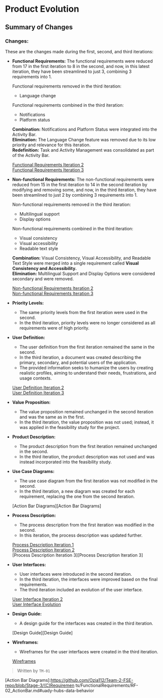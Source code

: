 # Product Evolution  
## Summary of Changes  

### Changes:  
These are the changes made during the first, second, and third iterations:  

- **Functional Requirements:** The functional requirements were reduced from 17 in the first iteration to 8 in the second, and now, in this latest iteration, they have been streamlined to just 3, combining 3 requirements into 1.  

  Functional requirements removed in the third iteration:  
  - Language change  

  Functional requirements combined in the third iteration:  
  - Notifications  
  - Platform status  

  **Combination:** Notifications and Platform Status were integrated into the Activity Bar.  
  **Elimination:** The Language Change feature was removed due to its low priority and relevance for this iteration.  
  **Redefinition:** Task and Activity Management was consolidated as part of the Activity Bar.  

  [Functional Requirements Iteration 2][Functional Requirements Iteration 2]  
  [Functional Requirements Iteration 3][Functional Requirements Iteration 3]  

- **Non-functional Requirements:** The non-functional requirements were reduced from 15 in the first iteration to 14 in the second iteration by modifying and removing some, and now, in the third iteration, they have been streamlined to just 2 by combining 3 requirements into 1.  

  Non-functional requirements removed in the third iteration:  
  - Multilingual support  
  - Display options  

  Non-functional requirements combined in the third iteration:  
  - Visual consistency  
  - Visual accessibility  
  - Readable text style  

  **Combination:** Visual Consistency, Visual Accessibility, and Readable Text Style were merged into a single requirement called **Visual Consistency and Accessibility.**  
  **Elimination:** Multilingual Support and Display Options were considered secondary and were removed.  

  [Non-functional Requirements Iteration 2][Non-functional Requirements Iteration 2]  
  [Non-functional Requirements Iteration 3][Non-functional Requirements Iteration 3]  

- **Priority Levels:**  
  - The same priority levels from the first iteration were used in the second.  
  - In the third iteration, priority levels were no longer considered as all requirements were of high priority.  

- **User Definition:**  
  - The user definition from the first iteration remained the same in the second.  
  - In the third iteration, a document was created describing the primary, secondary, and potential users of the application.  
  - The provided information seeks to humanize the users by creating realistic profiles, aiming to understand their needs, frustrations, and usage contexts.  

  [User Definition Iteration 2][User Definition Iteration 2]  
  [User Definition Iteration 3][User Definition Iteration 3]  

- **Value Proposition:**  
  - The value proposition remained unchanged in the second iteration and was the same as in the first.  
  - In the third iteration, the value proposition was not used; instead, it was applied in the feasibility study for the project.  

- **Product Description:**  
  - The product description from the first iteration remained unchanged in the second.  
  - In the third iteration, the product description was not used and was instead incorporated into the feasibility study.  

- **Use Case Diagrams:**  
  - The use case diagram from the first iteration was not modified in the second.  
  - In the third iteration, a new diagram was created for each requirement, replacing the one from the second iteration.  

  [Action Bar Diagrams][Action Bar Diagrams]  

- **Process Description:**  
  - The process description from the first iteration was modified in the second.  
  - In this iteration, the process description was updated further.  

  [Process Description Iteration 1][Process Description Iteration 1]  
  [Process Description Iteration 2][Process Description Iteration 2]  
  [Process Description Iteration 3][Process Description Iteration 3]  

- **User Interfaces:**  
  - User interfaces were introduced in the second iteration.  
  - In the third iteration, the interfaces were improved based on the final requirements.  
  - The third iteration included an evolution of the user interface.  

  [User Interface Iteration 2][User Interface Iteration 2]  
  [User Interface Evolution][User Interface Evolution]  

- **Design Guide:**  
  - A design guide for the interfaces was created in the third iteration.  

  [Design Guide][Design Guide]  

- **Wireframes:**  
  - Wireframes for the user interfaces were created in the third iteration.  

  [Wireframes][Wireframes]  

>Written by `TM-01`


[Functional Requirements Iteration 2]:https://github.com/Ozia112/Team-2-FSE-repo/blob/FIS-Project-Stage-2/(C)Requirements/FunctionalRequirements.md

[Functional Requirements Iteration 3]:https://github.com/Ozia112/Team-2-FSE-repo/blob/Stage-3/(C)Requirements/FunctionalRequirements

[Non-functional Requirements Iteration 2]:https://github.com/Ozia112/Team-2-FSE-repo/blob/FIS-Project-Stage-2/(C)Requirements/NonFunctionalRequirements.md

[Non-functional Requirements Iteration 3]:https://github.com/Ozia112/Team-2-FSE-repo/blob/Stage-3/(C)Requirements/NonFunctionalRequirements.md
  
[User Definition Iteration 2]:https://github.com/Ozia112/Team-2-FSE-repo/blob/FIS-Project-Stage-2/(B)Product/DefinitionOfUsersClients.md
  
[User Definition Iteration 3]:https://github.com/Ozia112/Team-2-FSE-repo/blob/Stage-3/(B)Product/UsersDefinition.md
  
[Action Bar Diagrams]:https://github.com/Ozia112/Team-2-FSE-repo/blob/Stage-3/(C)Requiremen ts/FunctionalRequirements/RF-02_ActionBar.md#uady-hubs-data-behavior
  
[Process Description Iteration 1]:https://github.com/Ozia112/Team-2-FSE-repo/blob/FIS-Project-Stage-1/D_task/Process%20description.md
  
[Process Description Iteration 2]:https://github.com/Ozia112/Team-2-FSE-repo/blob/FIS-Project-Stage-2/(D)Process/Process%20description.md
  
[User Interface Iteration 2]:https://github.com/Ozia112/Team-2-FSE-repo/blob/FIS-Project-Stage-2/(G)Design/InterfaceSketch.md
  
[User Interface Evolution]:https://github.com/Ozia112/Team-2-FSE-repo/blob/Stage-3/(G)Design/Evolution%20of%20user%20interface.md
  
[Guia de diseño]:https://github.com/Ozia112/Team-2-FSE-repo/blob/Stage-3/(G)Design/Guia%20de%20dise%C3%B1o.md
  
[Wireframes]:https://www.figma.com/proto/m0cFFpXTLMjPUJ9HLpExdP/UADY-HUB?node-id=390-3141&node-type=canvas&t=RnHxfKcmh4wAVsUT-0&scaling=scale-down&content-scaling=fixed&starting-point-node-id=1%3A2&show-proto-sidebar=1

